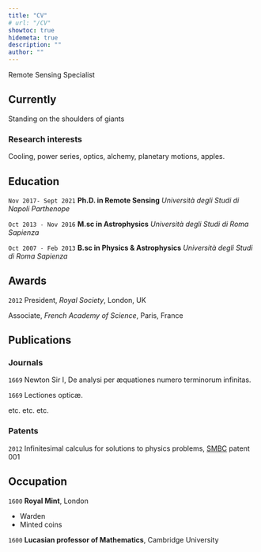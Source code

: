 ```yaml
---
title: "CV"
# url: "/CV"
showtoc: true
hidemeta: true
description: ""
author: ""
---
```


Remote Sensing Specialist


## Currently

Standing on the shoulders of giants


### Research interests

Cooling, power series, optics, alchemy, planetary motions, apples.


## Education

`Nov 2017- Sept 2021`
__Ph.D. in Remote Sensing__
_Università degli Studi di Napoli Parthenope_

`Oct 2013 - Nov 2016`
__M.sc in Astrophysics__
_Università degli Studi di Roma Sapienza_


`Oct 2007 - Feb 2013`
__B.sc in Physics & Astrophysics__
_Università degli Studi di Roma Sapienza_




## Awards

`2012`
President, *Royal Society*, London, UK

Associate, *French Academy of Science*, Paris, France



## Publications

<!-- A list is also available [online](http://scholar.google.co.uk/citations?user=LTOTl0YAAAAJ) -->

### Journals

`1669`
Newton Sir I, De analysi per æquationes numero terminorum infinitas. 

`1669`
Lectiones opticæ.

etc. etc. etc.

### Patents

`2012`
Infinitesimal calculus for solutions to physics problems, [SMBC](http://www.techdirt.com/articles/20121011/09312820678/if-patents-had-been-around-time-newton.shtml) patent 001


## Occupation

`1600`
__Royal Mint__, London

- Warden
- Minted coins

`1600`
__Lucasian professor of Mathematics__, Cambridge University



<!-- ### Footer

Last updated: May 2013 -->

